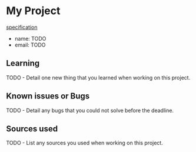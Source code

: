 # My Project

[specification](https://shanepanter.com/os/p2.html)

- name: TODO
- email: TODO

## Learning

TODO - Detail one new thing that you learned when working on this project.

## Known issues or Bugs

TODO - Detail any bugs that you could not solve before the deadline.

## Sources used

TODO - List any sources you used when working on this project.

